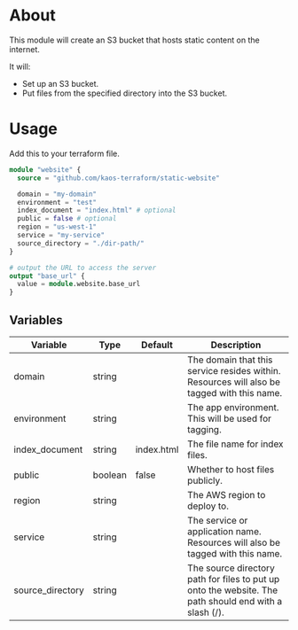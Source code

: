 # About

This module will create an S3 bucket that hosts static content on the internet.

It will:

- Set up an S3 bucket.
- Put files from the specified directory into the S3 bucket.

# Usage

Add this to your terraform file.

```tf
module "website" {
  source = "github.com/kaos-terraform/static-website"

  domain = "my-domain"
  environment = "test"
  index_document = "index.html" # optional
  public = false # optional
  region = "us-west-1"
  service = "my-service"
  source_directory = "./dir-path/"
}

# output the URL to access the server
output "base_url" {
  value = module.website.base_url
}
```

## Variables

| Variable | Type | Default | Description | 
| -------- | ---- | ------- | ----------- |
| domain | string | | The domain that this service resides within. Resources will also be tagged with this name. |
| environment | string | | The app environment. This will be used for tagging. |
| index_document | string | index.html | The file name for index files. |
| public | boolean | false | Whether to host files publicly. |
| region | string | | The AWS region to deploy to. |
| service | string | | The service or application name. Resources will also be tagged with this name. |
| source_directory | string | | The source directory path for files to put up onto the website. The path should end with a slash (/). |

